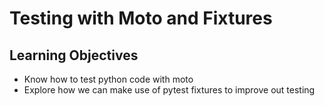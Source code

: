 # Testing with Moto and Fixtures

## Learning Objectives

- Know how to test python code with moto
- Explore how we can make use of pytest fixtures to improve out testing
